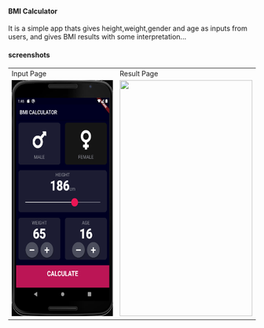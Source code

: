 #### BMI Calculator
 
 It is a simple app thats gives height,weight,gender and age as inputs from users, and gives BMI
   results with some interpretation...
 


#### screenshots


<table>
  <tr>
    <td>Input Page</td>
     <td>Result Page</td>
  </tr>
  <tr>
    <td><img src="screensshots/screenshot_1.PNG" width=270 height=480></td>
    <td><img src="screenshots/screenshot_2.JPG" width=270 height=480></td>
  </tr>
 </table>
